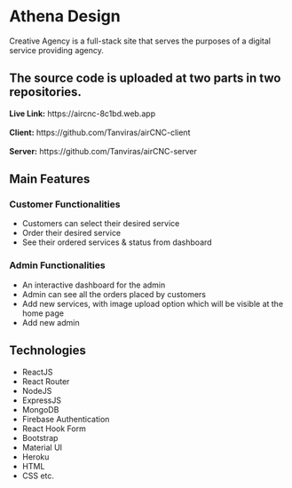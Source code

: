 <h1>Athena Design</h1>

<p>
Creative Agency is a full-stack site that serves the purposes of a digital service providing agency.
</p>

<h2>The source code is uploaded at two parts in two repositories.</h2>
<b>Live Link:</b> https://aircnc-8c1bd.web.app <br><br>
<b>Client:</b> https://github.com/Tanviras/airCNC-client  <br><br>
<b>Server:</b> https://github.com/Tanviras/airCNC-server

<h2>Main Features</h2>

<h3>Customer Functionalities</h3>
<ul>
<li>Customers can select their desired service</li>
<li>Order their desired service</li>
<li>See their ordered services & status from dashboard</li>
</ul>

<h3>Admin Functionalities</h3>
<ul>
<li>An interactive dashboard for the admin</li>
<li>Admin can see all the orders placed by customers</li>
<li>Add new services, with image upload option which will be visible at the home page</li>
<li>Add new admin</li>
</ul>

<h2>Technologies</h2>
<ul>
  <li>ReactJS</li>
  <li>React Router</li>
  <li>NodeJS</li>
  <li>ExpressJS</li>
  <li>MongoDB</li>
  <li>Firebase Authentication</li>
  <li>React Hook Form</li>
  <li>Bootstrap</li>
  <li>Material UI</li>
  <li>Heroku</li>
  <li>HTML</li>
  <li>CSS etc.</li>
</ul>
